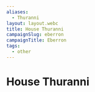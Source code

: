```yaml
---
aliases:
  - Thuranni
layout: layout.webc
title: House Thuranni
campaignSlug: eberron
campaignTitle: Eberron
tags:
  - other
---
```

# House Thuranni

